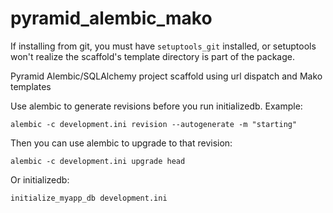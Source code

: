 pyramid_alembic_mako
====================

If installing from git, you must have `setuptools_git` installed, or setuptools won't realize the scaffold's template directory is part of the package.

Pyramid Alembic/SQLAlchemy project scaffold using url dispatch and Mako templates

Use alembic to generate revisions before you run initializedb. Example:

`alembic -c development.ini revision --autogenerate -m "starting"`

Then you can use alembic to upgrade to that revision:

`alembic -c development.ini upgrade head`

Or initializedb:

`initialize_myapp_db development.ini`
